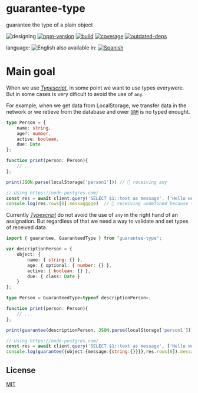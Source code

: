 # guarantee-type
guarantee the type of a plain object


![designing](https://img.shields.io/badge/stability-designing-red.svg)
[![npm-version](https://img.shields.io/npm/v/guarantee-type.svg)](https://npmjs.org/package/guarantee-type)
[![build](https://github.com/codenautas/guarantee-type/actions/workflows/node.js.yml/badge.svg)](https://github.com/codenautas/guarantee-type/actions/workflows/node.js.yml)
[![coverage](https://img.shields.io/coveralls/codenautas/guarantee-type/master.svg)](https://coveralls.io/r/codenautas/guarantee-type)
[![outdated-deps](https://img.shields.io/github/issues-search/codenautas/guarantee-type?color=9cf&label=outdated-deps&query=is%3Apr%20author%3Aapp%2Fdependabot%20is%3Aopen)](https://github.com/codenautas/guarantee-type/pulls/app%2Fdependabot)


language: ![English](https://raw.githubusercontent.com/codenautas/multilang/master/img/lang-en.png)
also available in:
[![Spanish](https://raw.githubusercontent.com/codenautas/multilang/master/img/lang-es.png)](LEEME.md)


# Main goal


When we use [_Typescript_](typescriptlang.org), in some point we want to use types everywere.
But in some cases is very dificult to avoid the use of `any`.

For example, when we get data from LocalStorage, we transfer data in the network
or we retieve from the database and ower [`ORM`](https://en.wikipedia.org/wiki/Object%E2%80%93relational_mapping)
is no typed enought.


```ts
type Person = {
    name: string,
    age?: number,
    active: boolean,
    due: Date
};

function print(person: Person){
    // ...
};

print(JSON.parse(localStorage['person1'])) // 💩 receiving any

// Using https://node-postgres.com/
const res = await client.query('SELECT $1::text as message', ['Hello world!'])
console.log(res.rows[0].messagggge)  // 💩 receiving undefined because the typo

```


Currently [_Typescript_](typescriptlang.org) do not avoid the use of `any` in the
right hand of an assignation. But regardless of that we need a way to validate
and set types of received data.



```ts
import { guarantee, GuaranteedType } from "guarantee-type";

var descriptionPerson = {
    object: {
        name: { string: {} },
        age: { optional: { number: {} },
        active: { boolean: {} },
        due: { class: Date }
    }
};

type Person = GuaranteedType<typeof descriptionPerson>;

function print(person: Person){
    // ...
};

print(guarantee(descriptionPerson, JSON.parse(localStorage['person1']))); // 👍 ok, type guaranteed!

// Using https://node-postgres.com/
const res = await client.query('SELECT $1::text as message', ['Hello world!'])
console.log(guarantee({object:{message:{string:{}}}},res.rows[0]).messagggge)  // 👍 ok, typo detected!

```

## License


[MIT](LICENSE)

